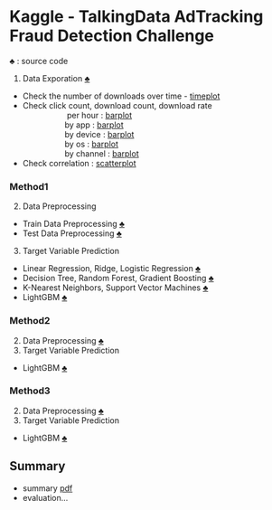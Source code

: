 # Kaggle - TalkingData AdTracking Fraud Detection Challenge

♣ : source code

1. Data Exporation [♣](01_Data_Exporation.py) <br>
- Check the number of downloads over time - [timeplot](graph/sample_timeplot.png) <br>
- Check click count, download count, download rate <br>
  &emsp;&emsp;&emsp;&emsp;&emsp; per hour : [barplot](graph/sample_barplot_hour.png) <br>
  &emsp;&emsp;&emsp;&emsp;&emsp; by app : [barplot](graph/sample_barplot_app.png) <br>
  &emsp;&emsp;&emsp;&emsp;&emsp; by device : [barplot](graph/sample_barplot_device.png) <br>
  &emsp;&emsp;&emsp;&emsp;&emsp; by os : [barplot](graph/sample_barplot_os.png) <br>
  &emsp;&emsp;&emsp;&emsp;&emsp; by channel : [barplot](graph/sample_barplot_channel.png) <br>
- Check correlation : [scatterplot](graph/sample_scatterplot.png) <br>

### Method1
2. Data Preprocessing
- Train Data Preprocessing [♣](method1_02_1_Train_Data_Preprocessing.py) <br>
- Test Data Preprocessing [♣](method1_02_2_Test_Data_Preprocessing.py) <br>
3. Target Variable Prediction
- Linear Regression, Ridge, Logistic Regression [♣](method1_03_1_Target_Variable_Prediction.py) <br>
- Decision Tree, Random Forest, Gradient Boosting [♣](method1_03_2_Target_Variable_Prediction.py) <br>
- K-Nearest Neighbors, Support Vector Machines [♣](method1_03_3_Target_Variable_Prediction.py) <br>
- LightGBM [♣](method1_03_4_Target_Variable_Prediction.py) <br>

### Method2
2. Data Preprocessing [♣](method2_02_Data_Preprocessing.py) <br>
3. Target Variable Prediction
- LightGBM [♣](method2_03_Target_Variable_Prediction.py) <br>

### Method3
2. Data Preprocessing [♣](method3_02_Data_Preprocessing.py) <br>
3. Target Variable Prediction
- LightGBM [♣](method3_03_Target_Variable_Prediction.py) <br>

## Summary
- summary [pdf](TalkingData%20AdTracking.pdf) <br>
- evaluation... 
